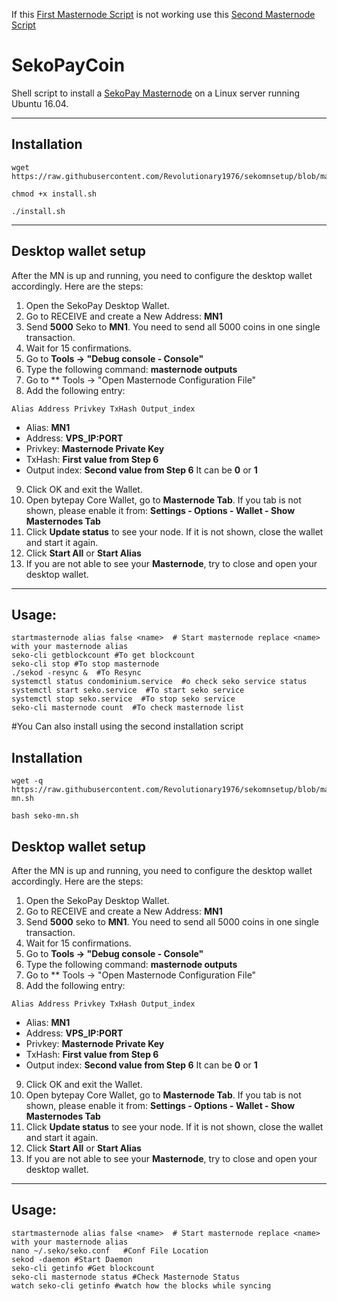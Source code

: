 If this [First Masternode Script](https://github.com/Revolutionary1976/sekomnsetup/blob/master/README.MD#installation) is not working use this [Second Masternode Script](https://github.com/Revolutionary1976/sekomnsetup/blob/master/README.MD#installation-1)

# SekoPayCoin
Shell script to install a [SekoPay Masternode](https://www.sekopay.com) on a Linux server running Ubuntu 16.04.
***

## Installation
```
wget https://raw.githubusercontent.com/Revolutionary1976/sekomnsetup/blob/master/install.sh
```
```
chmod +x install.sh
```
```
./install.sh
```
***

## Desktop wallet setup  

After the MN is up and running, you need to configure the desktop wallet accordingly. Here are the steps:  
1. Open the SekoPay Desktop Wallet.  
2. Go to RECEIVE and create a New Address: **MN1**  
3. Send **5000** Seko to **MN1**. You need to send all 5000 coins in one single transaction.
4. Wait for 15 confirmations.  
5. Go to **Tools -> "Debug console - Console"**
6. Type the following command: **masternode outputs**
7. Go to  ** Tools -> "Open Masternode Configuration File"
8. Add the following entry:
```
Alias Address Privkey TxHash Output_index
```
* Alias: **MN1**
* Address: **VPS_IP:PORT**
* Privkey: **Masternode Private Key**
* TxHash: **First value from Step 6**
* Output index:  **Second value from Step 6** It can be **0** or **1**
9. Click OK and exit the Wallet.
10. Open bytepay Core Wallet, go to **Masternode Tab**. If you tab is not shown, please enable it from: **Settings - Options - Wallet - Show Masternodes Tab**
11. Click **Update status** to see your node. If it is not shown, close the wallet and start it again.
10. Click **Start All** or **Start Alias**
11. If you are not able to see your **Masternode**, try to close and open your desktop wallet.
***

## Usage:
```
startmasternode alias false <name>  # Start masternode replace <name> with your masternode alias
seko-cli getblockcount #To get blockcount
seko-cli stop #To stop masternode
./sekod -resync &  #To Resync
systemctl status condominium.service  #o check seko service status
systemctl start seko.service  #To start seko service
systemctl stop seko.service  #To stop seko service
seko-cli masternode count  #To check masternode list

```

#You Can also install using the second installation script

## Installation
```
wget -q https://raw.githubusercontent.com/Revolutionary1976/sekomnsetup/blob/master/seko-mn.sh
```
```
bash seko-mn.sh
```

## Desktop wallet setup  

After the MN is up and running, you need to configure the desktop wallet accordingly. Here are the steps:  
1. Open the SekoPay Desktop Wallet.  
2. Go to RECEIVE and create a New Address: **MN1**  
3. Send **5000** seko to **MN1**. You need to send all 5000 coins in one single transaction.
4. Wait for 15 confirmations.  
5. Go to **Tools -> "Debug console - Console"**
6. Type the following command: **masternode outputs**
7. Go to  ** Tools -> "Open Masternode Configuration File"
8. Add the following entry:
```
Alias Address Privkey TxHash Output_index
```
* Alias: **MN1**
* Address: **VPS_IP:PORT**
* Privkey: **Masternode Private Key**
* TxHash: **First value from Step 6**
* Output index:  **Second value from Step 6** It can be **0** or **1**
9. Click OK and exit the Wallet.
10. Open bytepay Core Wallet, go to **Masternode Tab**. If you tab is not shown, please enable it from: **Settings - Options - Wallet - Show Masternodes Tab**
11. Click **Update status** to see your node. If it is not shown, close the wallet and start it again.
10. Click **Start All** or **Start Alias**
11. If you are not able to see your **Masternode**, try to close and open your desktop wallet.
***

## Usage:
```
startmasternode alias false <name>  # Start masternode replace <name> with your masternode alias
nano ~/.seko/seko.conf   #Conf File Location
sekod -daemon #Start Daemon
seko-cli getinfo #Get blockcount
seko-cli masternode status #Check Masternode Status
watch seko-cli getinfo #watch how the blocks while syncing
```
